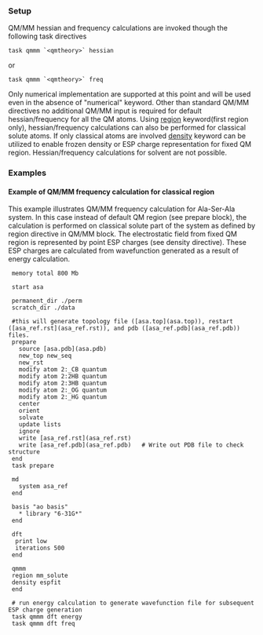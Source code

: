 ### Setup

QM/MM hessian and frequency calculations are invoked though the
following task directives
```
task qmmm `<qmtheory>` hessian
```
or
```
task qmmm `<qmtheory>` freq
```
Only numerical implementation are supported at this point and will be
used even in the absence of "numerical" keyword. Other than standard
QM/MM directives no additional QM/MM input is required for default
hessian/frequency for all the QM atoms. Using
[region](Qmmm_region) keyword(first region only),
hessian/frequency calculations can also be performed for classical
solute atoms. If only classical atoms are involved
[density](Qmmm_density) keyword can be utilized to enable
frozen density or ESP charge representation for fixed QM region.
Hessian/frequency calculations for solvent are not possible.

### Examples

#### Example of QM/MM frequency calculation for classical region

This example illustrates QM/MM frequency calculation for Ala-Ser-Ala
system. In this case instead of default QM region (see prepare block),
the calculation is performed on classical solute part of the system as
defined by region directive in QM/MM block. The electrostatic field from
fixed QM region is represented by point ESP charges (see density
directive). These ESP charges are calculated from wavefunction generated
as a result of energy calculation.
```
 memory total 800 Mb  
 
 start asa  
 
 permanent_dir ./perm  
 scratch_dir ./data  
 
 #this will generate topology file ([asa.top](asa.top)), restart ([asa_ref.rst](asa_ref.rst)), and pdb ([asa_ref.pdb](asa_ref.pdb)) files.  
 prepare  
   source [asa.pdb](asa.pdb)  
   new_top new_seq  
   new_rst  
   modify atom 2:_CB quantum  
   modify atom 2:2HB quantum  
   modify atom 2:3HB quantum  
   modify atom 2:_OG quantum  
   modify atom 2:_HG quantum  
   center  
   orient  
   solvate  
   update lists  
   ignore  
   write [asa_ref.rst](asa_ref.rst)  
   write [asa_ref.pdb](asa_ref.pdb)   # Write out PDB file to check structure  
 end  
 task prepare

 md  
   system asa_ref  
 end  
 
 basis "ao basis"  
   * library "6-31G*"  
 end  
 
 dft  
  print low  
  iterations 500  
 end  
 
 qmmm  
 region mm_solute  
 density espfit  
 end  
 
 # run energy calculation to generate wavefunction file for subsequent ESP charge generation  
 task qmmm dft energy  
 task qmmm dft freq
```
